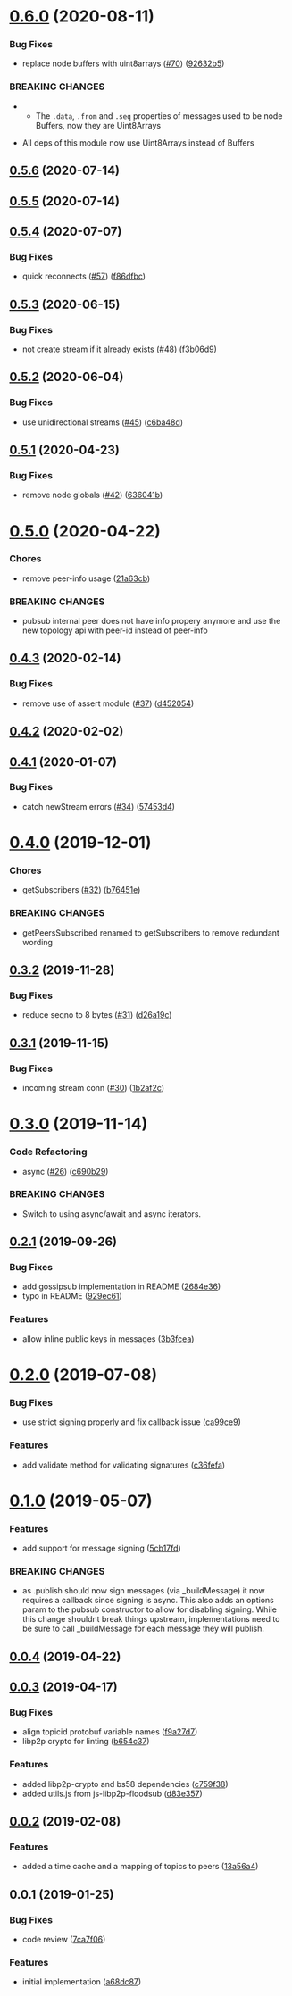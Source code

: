 <a name="0.6.0"></a>
# [0.6.0](https://github.com/libp2p/js-libp2p-pubsub/compare/v0.5.6...v0.6.0) (2020-08-11)


### Bug Fixes

* replace node buffers with uint8arrays ([#70](https://github.com/libp2p/js-libp2p-pubsub/issues/70)) ([92632b5](https://github.com/libp2p/js-libp2p-pubsub/commit/92632b5))


### BREAKING CHANGES

* - The `.data`, `.from` and `.seq` properties of messages used to be
  node Buffers, now they are Uint8Arrays
- All deps of this module now use Uint8Arrays instead of Buffers



<a name="0.5.6"></a>
## [0.5.6](https://github.com/libp2p/js-libp2p-pubsub/compare/v0.5.5...v0.5.6) (2020-07-14)



<a name="0.5.5"></a>
## [0.5.5](https://github.com/libp2p/js-libp2p-pubsub/compare/v0.5.4...v0.5.5) (2020-07-14)



<a name="0.5.4"></a>
## [0.5.4](https://github.com/libp2p/js-libp2p-pubsub/compare/v0.5.3...v0.5.4) (2020-07-07)


### Bug Fixes

* quick reconnects ([#57](https://github.com/libp2p/js-libp2p-pubsub/issues/57)) ([f86dfbc](https://github.com/libp2p/js-libp2p-pubsub/commit/f86dfbc))



<a name="0.5.3"></a>
## [0.5.3](https://github.com/libp2p/js-libp2p-pubsub/compare/v0.5.2...v0.5.3) (2020-06-15)


### Bug Fixes

* not create stream if it already exists ([#48](https://github.com/libp2p/js-libp2p-pubsub/issues/48)) ([f3b06d9](https://github.com/libp2p/js-libp2p-pubsub/commit/f3b06d9))



<a name="0.5.2"></a>
## [0.5.2](https://github.com/libp2p/js-libp2p-pubsub/compare/v0.5.1...v0.5.2) (2020-06-04)


### Bug Fixes

* use unidirectional streams ([#45](https://github.com/libp2p/js-libp2p-pubsub/issues/45)) ([c6ba48d](https://github.com/libp2p/js-libp2p-pubsub/commit/c6ba48d))



<a name="0.5.1"></a>
## [0.5.1](https://github.com/libp2p/js-libp2p-pubsub/compare/v0.5.0...v0.5.1) (2020-04-23)


### Bug Fixes

* remove node globals ([#42](https://github.com/libp2p/js-libp2p-pubsub/issues/42)) ([636041b](https://github.com/libp2p/js-libp2p-pubsub/commit/636041b))



<a name="0.5.0"></a>
# [0.5.0](https://github.com/libp2p/js-libp2p-pubsub/compare/v0.4.3...v0.5.0) (2020-04-22)


### Chores

* remove peer-info usage ([21a63cb](https://github.com/libp2p/js-libp2p-pubsub/commit/21a63cb))


### BREAKING CHANGES

* pubsub internal peer does not have info propery anymore and use the new topology api with peer-id instead of peer-info



<a name="0.4.3"></a>
## [0.4.3](https://github.com/libp2p/js-libp2p-pubsub/compare/v0.4.1...v0.4.3) (2020-02-14)


### Bug Fixes

* remove use of assert module ([#37](https://github.com/libp2p/js-libp2p-pubsub/issues/37)) ([d452054](https://github.com/libp2p/js-libp2p-pubsub/commit/d452054))



<a name="0.4.2"></a>
## [0.4.2](https://github.com/libp2p/js-libp2p-pubsub/compare/v0.4.1...v0.4.2) (2020-02-02)



<a name="0.4.1"></a>
## [0.4.1](https://github.com/libp2p/js-libp2p-pubsub/compare/v0.4.0...v0.4.1) (2020-01-07)


### Bug Fixes

* catch newStream errors ([#34](https://github.com/libp2p/js-libp2p-pubsub/issues/34)) ([57453d4](https://github.com/libp2p/js-libp2p-pubsub/commit/57453d4))



<a name="0.4.0"></a>
# [0.4.0](https://github.com/libp2p/js-libp2p-pubsub/compare/v0.3.2...v0.4.0) (2019-12-01)


### Chores

* getSubscribers ([#32](https://github.com/libp2p/js-libp2p-pubsub/issues/32)) ([b76451e](https://github.com/libp2p/js-libp2p-pubsub/commit/b76451e))


### BREAKING CHANGES

* getPeersSubscribed renamed to getSubscribers to remove redundant wording



<a name="0.3.2"></a>
## [0.3.2](https://github.com/libp2p/js-libp2p-pubsub/compare/v0.3.1...v0.3.2) (2019-11-28)


### Bug Fixes

* reduce seqno to 8 bytes ([#31](https://github.com/libp2p/js-libp2p-pubsub/issues/31)) ([d26a19c](https://github.com/libp2p/js-libp2p-pubsub/commit/d26a19c))



<a name="0.3.1"></a>
## [0.3.1](https://github.com/libp2p/js-libp2p-pubsub/compare/v0.3.0...v0.3.1) (2019-11-15)


### Bug Fixes

* incoming stream conn ([#30](https://github.com/libp2p/js-libp2p-pubsub/issues/30)) ([1b2af2c](https://github.com/libp2p/js-libp2p-pubsub/commit/1b2af2c))



<a name="0.3.0"></a>
# [0.3.0](https://github.com/libp2p/js-libp2p-pubsub/compare/v0.2.1...v0.3.0) (2019-11-14)


### Code Refactoring

* async ([#26](https://github.com/libp2p/js-libp2p-pubsub/issues/26)) ([c690b29](https://github.com/libp2p/js-libp2p-pubsub/commit/c690b29))


### BREAKING CHANGES

* Switch to using async/await and async iterators.



<a name="0.2.1"></a>
## [0.2.1](https://github.com/libp2p/js-libp2p-pubsub/compare/v0.2.0...v0.2.1) (2019-09-26)


### Bug Fixes

* add gossipsub implementation in README ([2684e36](https://github.com/libp2p/js-libp2p-pubsub/commit/2684e36))
* typo in README ([929ec61](https://github.com/libp2p/js-libp2p-pubsub/commit/929ec61))


### Features

* allow inline public keys in messages ([3b3fcea](https://github.com/libp2p/js-libp2p-pubsub/commit/3b3fcea))



<a name="0.2.0"></a>
# [0.2.0](https://github.com/libp2p/js-libp2p-pubsub/compare/v0.1.0...v0.2.0) (2019-07-08)


### Bug Fixes

* use strict signing properly and fix callback issue ([ca99ce9](https://github.com/libp2p/js-libp2p-pubsub/commit/ca99ce9))


### Features

* add validate method for validating signatures ([c36fefa](https://github.com/libp2p/js-libp2p-pubsub/commit/c36fefa))



<a name="0.1.0"></a>
# [0.1.0](https://github.com/libp2p/js-libp2p-pubsub/compare/v0.0.4...v0.1.0) (2019-05-07)


### Features

* add support for message signing ([5cb17fd](https://github.com/libp2p/js-libp2p-pubsub/commit/5cb17fd))


### BREAKING CHANGES

* as .publish should now sign messages (via _buildMessage) it now requires a callback since signing is async. This also adds an options param to the pubsub constructor to allow for disabling signing. While this change shouldnt break things upstream, implementations need to be sure to call _buildMessage for each message they will publish.



<a name="0.0.4"></a>
## [0.0.4](https://github.com/libp2p/js-libp2p-pubsub/compare/v0.0.3...v0.0.4) (2019-04-22)



<a name="0.0.3"></a>
## [0.0.3](https://github.com/libp2p/js-libp2p-pubsub/compare/v0.0.2...v0.0.3) (2019-04-17)


### Bug Fixes

* align topicid protobuf variable names ([f9a27d7](https://github.com/libp2p/js-libp2p-pubsub/commit/f9a27d7))
* libp2p crypto for linting ([b654c37](https://github.com/libp2p/js-libp2p-pubsub/commit/b654c37))


### Features

* added libp2p-crypto and bs58 dependencies ([c759f38](https://github.com/libp2p/js-libp2p-pubsub/commit/c759f38))
* added utils.js from js-libp2p-floodsub ([d83e357](https://github.com/libp2p/js-libp2p-pubsub/commit/d83e357))



<a name="0.0.2"></a>
## [0.0.2](https://github.com/libp2p/js-libp2p-pubsub/compare/v0.0.1...v0.0.2) (2019-02-08)


### Features

* added a time cache and a mapping of topics to peers ([13a56a4](https://github.com/libp2p/js-libp2p-pubsub/commit/13a56a4))



<a name="0.0.1"></a>
## 0.0.1 (2019-01-25)


### Bug Fixes

* code review ([7ca7f06](https://github.com/libp2p/js-libp2p-pubsub/commit/7ca7f06))


### Features

* initial implementation ([a68dc87](https://github.com/libp2p/js-libp2p-pubsub/commit/a68dc87))




